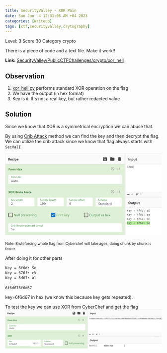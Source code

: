 ```yaml
---
title: SecurityValley - XOR Pain
date: Sun Jun  4 12:31:05 AM +04 2023
categories: [Writeup]
tags: [ctf,securityvalley,crytography]
---
```


Level: 3 Score 30 Category crypto

There is a piece of code and a text file. Make it work!!

**Link:** [SecurityValley/PublicCTFChallenges/crypto/xor_hell](https://github.com/SecurityValley/PublicCTFChallenges/tree/master/crypto/xor_hell)

## Observation

1. [xor_hell.py](https://github.com/SecurityValley/PublicCTFChallenges/blob/master/crypto/xor_hell/xor_hell.py "xor_hell.py") performs standard XOR operation on the flag
2. We have the output (in hex format)
3. Key is `0`. It's not a real key, but rather redacted value

## Solution

Since we know that XOR is a symmetrical encryption we can abuse that.  

By using [Crib Attack](https://www.wikiwand.com/en/Known-plaintext_attack#introduction) method we can find the key and then decrypt the flag.
We can utilize the crib attack since we know that flag always starts with `SecVal{`

![Cyberchef](/assets/images/SecurityValley/xor-hell-1.png)

<small>Note: Bruteforcing whole flag from Cyberchef will take ages, doing chunk by chunk is faster</small>

After doing it for other parts
```
Key = 6f6d: Se
Key = 676f: cV
Key = 6d67: al

6f6d676f6d67
```

key=6f6d67 in hex (we know this because key gets repeated).

To test the key we can use XOR from CyberChef and get the flag
![Cyberchef](/assets/images/SecurityValley/xor-hell-2.png)